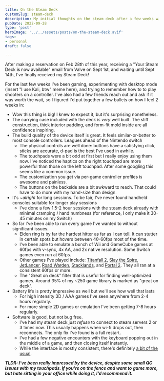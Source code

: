 ```yaml
---
title: On the Steam Deck
customSlug: steam-deck
description: My initial thoughts on the steam deck after a few weeks with it
pubDate: 2022-09-28
type: 'post'
heroImage: '../../assets/posts/on-the-steam-deck.avif'
tags:
- personal
draft: false

---
```

After making a reservation on Feb 28th of this year, receiving a "Your Steam Deck is now available" email from Valve on Sept 1st, and waiting until Sept 14th, I've finally received my Steam Deck!

For the last few weeks I've been gaming, experimenting with desktop mode (insert "I use Kali, btw" meme here), and trying to remember how to to play shooters on a controller. I've also had a few friends reach out and ask if it was worth the wait, so I figured I'd put together a few bullets on how I feel 2 weeks in:

* Wow this thing is big! I knew to expect it, but it's surprising nonetheless.
* The carrying case included with the deck is _very_ well built. The stiff construction, thick interior padding, and form-fit mold inside are all confidence inspiring.
* The build quality of the device itself is great. It feels similar-or-better to most console controllers. Leagues ahead of the Nintendo switch
  * The physical controls are well done: buttons have a satisfying click, sticks are accurate, d-pad is the best I've used in awhile.
  * The touchpads were a bit odd at first but I really enjoy using them now. I've noticed the haptics on the right touchpad are more powerful than those on the left touchpad. After some googling this seems like a common issue.
  * The customization you get via per-game controller profiles is awesome and painless.
  * The buttons on the backside are a bit awkward to reach. That could have to do more with my hand-size than design.
* It's _\~alright_ for long sessions. To be fair, I've never found handheld consoles suitable for longer play sessions
  * I've done a few 1.5-2 hour sessions with the steam deck already with minimal cramping / hand numbness (for reference, I only make it 30-45 minutes on my Switch)
* So far I've been able to run every game I've wanted to without significant issues.
  * Elden ring is by far the hardest hitter as far as I can tell. It can stutter in certain spots but hovers between 40-60fps most of the time.
  * I've been able to emulate a bunch of Wii and GameCube games at 60fps with v-sync, 4x AA, and 2x native resolution. Some Switch games even run at 60fps.
  * Other games I've played include: [Titanfall 2](https://store.steampowered.com/app/1237970/Titanfall_2/), [Slay the Spire](https://store.steampowered.com/app/646570/Slay_the_Spire/), [JetLancer](https://store.steampowered.com/app/913060/Jet_Lancer/), [Road Warden](https://store.steampowered.com/app/1155970/Roadwarden/), [Stacklands](https://store.steampowered.com/app/1948280/Stacklands/), and [Portal 2](https://store.steampowered.com/app/620/Portal_2/). They all ran at a consistent 60fps or more.
  * The "Great on deck" filter that is useful for finding well-optimized games. Around 35% of my \~250 game library is marked as "great on deck".
* Battery life is pretty impressive as well but we'll see how well that lasts
  * For high intensity 3D / AAA games I've seen anywhere from 2-4 hours regularly.
  * For more simple 2D games or emulation I've been getting 7-8 hours regularly.
* Software is good, but not bug free.
  * I've had my steam deck just _refuse_ to connect to steam servers 2 or 3 times now. This usually happens when wi-fi drops out, then reconnects. The only fix I've found is a full restart.
  * I've had a few negative encounters with the keyboard popping out in the middle of a game, and then closing itself instantly.
  * While the interface is mostly consistent, there's definitely [a bit of the usual](https://www.reddit.com/r/Steam/comments/tisoop/the_amazing_consistency_of_steams_ui/).

**_TLDR: I've been really impressed by the device, despite some small QC issues with my touchpads. If you're on the fence and want to game more, but hate sitting in your office while doing it, I'd recommend it._**